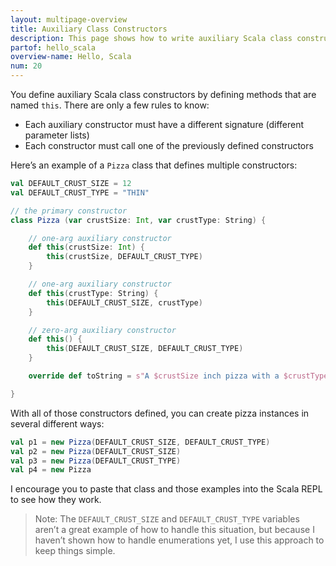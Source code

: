 ```yaml
---
layout: multipage-overview
title: Auxiliary Class Constructors
description: This page shows how to write auxiliary Scala class constructors, including several examples of the syntax.
partof: hello_scala
overview-name: Hello, Scala
num: 20
---
```



You define auxiliary Scala class constructors by defining methods that are named `this`. There are only a few rules to know:

- Each auxiliary constructor must have a different signature (different parameter lists)
- Each constructor must call one of the previously defined constructors


Here’s an example of a `Pizza` class that defines multiple constructors:

```scala
val DEFAULT_CRUST_SIZE = 12
val DEFAULT_CRUST_TYPE = "THIN"

// the primary constructor
class Pizza (var crustSize: Int, var crustType: String) {

    // one-arg auxiliary constructor
    def this(crustSize: Int) {
        this(crustSize, DEFAULT_CRUST_TYPE)
    }

    // one-arg auxiliary constructor
    def this(crustType: String) {
        this(DEFAULT_CRUST_SIZE, crustType)
    }

    // zero-arg auxiliary constructor
    def this() {
        this(DEFAULT_CRUST_SIZE, DEFAULT_CRUST_TYPE)
    }

    override def toString = s"A $crustSize inch pizza with a $crustType crust"

}
```

With all of those constructors defined, you can create pizza instances in several different ways:

```scala
val p1 = new Pizza(DEFAULT_CRUST_SIZE, DEFAULT_CRUST_TYPE)
val p2 = new Pizza(DEFAULT_CRUST_SIZE)
val p3 = new Pizza(DEFAULT_CRUST_TYPE)
val p4 = new Pizza
```

I encourage you to paste that class and those examples into the Scala REPL to see how they work.

>Note: The `DEFAULT_CRUST_SIZE` and `DEFAULT_CRUST_TYPE` variables aren’t a great example of how to handle this situation, but because I haven’t shown how to handle enumerations yet, I use this approach to keep things simple.







